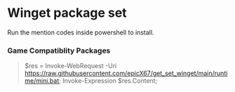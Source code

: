 # Winget package set

Run the mention codes inside powershell to install.

### Game Compatiblity Packages

> $res = Invoke-WebRequest -Uri https://raw.githubusercontent.com/epicX67/get_set_winget/main/runtime/mini.bat; Invoke-Expression $res.Content;
